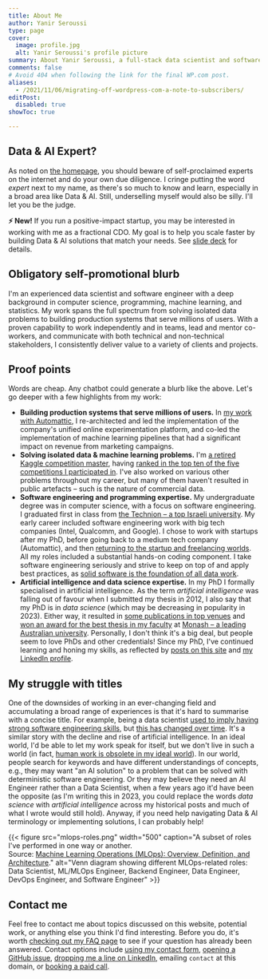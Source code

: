 ```yaml
---
title: About Me
author: Yanir Seroussi
type: page
cover:
  image: profile.jpg
  alt: Yanir Seroussi's profile picture
summary: About Yanir Seroussi, a full-stack data scientist and software engineer with over a decade of experience.
comments: false
# Avoid 404 when following the link for the final WP.com post.
aliases:
  - /2021/11/06/migrating-off-wordpress-com-a-note-to-subscribers/
editPost:
  disabled: true
showToc: true

---
```

## Data & AI Expert?

As noted on [the homepage](https://yanirseroussi.com/), you should beware of self-proclaimed experts on the internet and do your own due diligence. I cringe putting the word _expert_ next to my name, as there's so much to know and learn, especially in a broad area like Data & AI. Still, underselling myself would also be silly. I'll let you be the judge.

**⚡ New!** If you run a positive-impact startup, you may be interested in working with me as a fractional CDO. My goal is to help you scale faster by building Data & AI solutions that match your needs. See [slide deck](https://yanirseroussi.com/fractional-chief-data-officer/#/) for details.

## Obligatory self-promotional blurb

I'm an experienced data scientist and software engineer with a deep background in computer science, programming, machine learning, and statistics. My work spans the full spectrum from solving isolated data problems to building production systems that serve millions of users. With a proven capability to work independently and in teams, lead and mentor co-workers, and communicate with both technical and non-technical stakeholders, I consistently deliver value to a variety of clients and projects.

## Proof points

Words are cheap. Any chatbot could generate a blurb like the above. Let's go deeper with a few highlights from my work:

* **Building production systems that serve millions of users.** In [my work with Automattic](https://yanirseroussi.com/2021/10/07/my-work-with-automattic/), I re-architected and led the implementation of the company's unified online experimentation platform, and co-led the implementation of machine learning pipelines that had a significant impact on revenue from marketing campaigns.
* **Solving isolated data & machine learning problems.** I'm [a retired Kaggle competition master](https://www.kaggle.com/yanirseroussi), having [ranked in the top ten of the five competitions I participated in](https://yanirseroussi.com/kaggle/). I've also worked on various other problems throughout my career, but many of them haven't resulted in public artefacts &ndash; such is the nature of commercial data.
* **Software engineering and programming expertise.** My undergraduate degree was in computer science, with a focus on software engineering. I graduated first in class from [the Technion &ndash; a top Israeli university](https://en.wikipedia.org/wiki/Technion_%E2%80%93_Israel_Institute_of_Technology). My early career included software engineering work with big tech companies (Intel, Qualcomm, and Google). I chose to work with startups after my PhD, before going back to a medium tech company (Automattic), and then [returning to the startup and freelancing worlds](https://yanirseroussi.com/2022/06/06/the-mission-matters-moving-to-climate-tech-as-a-data-scientist/). All my roles included a substantial hands-on coding component. I take software engineering seriously and strive to keep on top of and apply best practices, as [solid software is the foundation of all data work](https://yanirseroussi.com/2014/08/17/datas-hierarchy-of-needs/).
* **Artificial intelligence and data science expertise.** In my PhD I formally specialised in artificial intelligence. As the term _artificial intelligence_ was falling out of favour when I submitted my thesis in 2012, I also say that my PhD is in _data science_ (which may be decreasing in popularity in 2023). Either way, it resulted in [some publications in top venues](https://yanirseroussi.com/phd-work/) and [won an award for the best thesis in my faculty](https://www.monash.edu/news/articles/top-of-the-class) at [Monash &ndash; a leading Australian university](https://en.wikipedia.org/wiki/Monash_University). Personally, I don't think it's a big deal, but people seem to love PhDs and other credentials! Since my PhD, I've continued learning and honing my skills, as reflected by [posts on this site](https://yanirseroussi.com/) and [my LinkedIn profile](https://www.linkedin.com/in/yanirseroussi/).

## My struggle with titles

One of the downsides of working in an ever-changing field and accumulating a broad range of experiences is that it's hard to summarise with a concise title. For example, being a data scientist [used to imply having strong software engineering skills](https://yanirseroussi.com/2014/10/23/what-is-data-science/), but [this has changed over time](https://yanirseroussi.com/2023/06/30/was-data-science-a-failure-mode-of-software-engineering/). It's a similar story with the decline and rise of artificial intelligence. In an ideal world, I'd be able to let my work speak for itself, but we don't live in such a world (in fact, [human work is obsolete in my ideal world](https://yanirseroussi.com/2023/04/21/remaining-relevant-as-a-small-language-model/)). In our world, people search for keywords and have different understandings of concepts, e.g., they may want "an AI solution" to a problem that can be solved with deterministic software engineering. Or they may believe they need an AI Engineer rather than a Data Scientist, when a few years ago it'd have been the opposite (as I'm writing this in 2023, you could replace the words _data science_ with _artificial intelligence_ across my historical posts and much of what I wrote would still hold). Anyway, if you need help navigating Data & AI terminology or implementing solutions, I can probably help!

{{< figure src="mlops-roles.png" width="500" caption="A subset of roles I've performed in one way or another.<br>Source: [Machine Learning Operations (MLOps): Overview, Definition, and Architecture](https://ieeexplore.ieee.org/document/10081336)." alt="Venn diagram showing different MLOps-related roles: Data Scientist, ML/MLOps Engineer, Backend Engineer, Data Engineer, DevOps Engineer, and Software Engineer" >}}

## Contact me

Feel free to contact me about topics discussed on this website, potential work, or anything else you think I'd find interesting. Before you do, it's worth [checking out my FAQ page](https://yanirseroussi.com/2017/10/15/advice-for-aspiring-data-scientists-and-other-faqs/) to see if your question has already been answered. Contact options include [using my contact form](https://docs.google.com/forms/d/e/1FAIpQLSeibojYvmFUDC284wTybWAuWJ4rHi6j6SnF8ZiZt8zBIyi8vw/viewform), [opening a GitHub issue](https://github.com/yanirs/yanirseroussi.com/issues), [dropping me a line on LinkedIn](https://www.linkedin.com/in/yanirseroussi), emailing `contact` at this domain, or [booking a paid call](https://talkw.me/@yanir).
